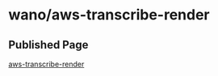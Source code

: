 # wano/aws-transcribe-render

## Published Page

[aws-transcribe-render](https://wano.github.io/aws-transcribe-render/)
